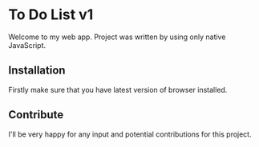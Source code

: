# To Do List v1
Welcome to my web app. Project was written by using only native JavaScript.

## Installation
Firstly make sure that you have latest version of browser installed.

## Contribute
I'll be very happy for any input and potential contributions for this project.
